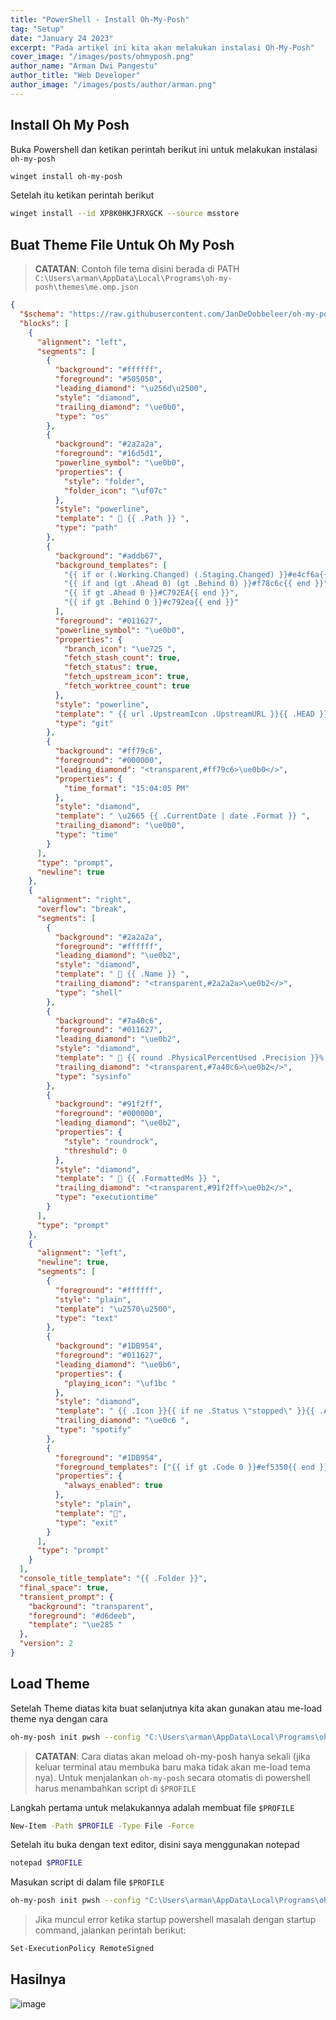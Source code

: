 ```yaml
---
title: "PowerShell - Install Oh-My-Posh"
tag: "Setup"
date: "January 24 2023"
excerpt: "Pada artikel ini kita akan melakukan instalasi Oh-My-Posh"
cover_image: "/images/posts/ohmyposh.png"
author_name: "Arman Dwi Pangestu"
author_title: "Web Developer"
author_image: "/images/posts/author/arman.png"
---
```


## Install Oh My Posh

Buka Powershell dan ketikan perintah berikut ini untuk melakukan instalasi `oh-my-posh`

```bash
winget install oh-my-posh
```

Setelah itu ketikan perintah berikut

```bash
winget install --id XP8K0HKJFRXGCK --source msstore
```

## Buat Theme File Untuk Oh My Posh

> **CATATAN**: Contoh file tema disini berada di PATH `C:\Users\arman\AppData\Local\Programs\oh-my-posh\themes\me.omp.json`

```json
{
  "$schema": "https://raw.githubusercontent.com/JanDeDobbeleer/oh-my-posh/main/themes/schema.json",
  "blocks": [
    {
      "alignment": "left",
      "segments": [
        {
          "background": "#ffffff",
          "foreground": "#505050",
          "leading_diamond": "\u256d\u2500",
          "style": "diamond",
          "trailing_diamond": "\ue0b0",
          "type": "os"
        },
        {
          "background": "#2a2a2a",
          "foreground": "#16d5d1",
          "powerline_symbol": "\ue0b0",
          "properties": {
            "style": "folder",
            "folder_icon": "\uf07c"
          },
          "style": "powerline",
          "template": "  {{ .Path }} ",
          "type": "path"
        },
        {
          "background": "#addb67",
          "background_templates": [
            "{{ if or (.Working.Changed) (.Staging.Changed) }}#e4cf6a{{ end }}",
            "{{ if and (gt .Ahead 0) (gt .Behind 0) }}#f78c6c{{ end }}",
            "{{ if gt .Ahead 0 }}#C792EA{{ end }}",
            "{{ if gt .Behind 0 }}#c792ea{{ end }}"
          ],
          "foreground": "#011627",
          "powerline_symbol": "\ue0b0",
          "properties": {
            "branch_icon": "\ue725 ",
            "fetch_stash_count": true,
            "fetch_status": true,
            "fetch_upstream_icon": true,
            "fetch_worktree_count": true
          },
          "style": "powerline",
          "template": " {{ url .UpstreamIcon .UpstreamURL }}{{ .HEAD }}{{if .BranchStatus }} {{ .BranchStatus }}{{ end }}{{ if .Working.Changed }} \uf044 {{ .Working.String }}{{ end }}{{ if and (.Working.Changed) (.Staging.Changed) }} |{{ end }}{{ if .Staging.Changed }} \uf046 {{ .Staging.String }}{{ end }}{{ if gt .StashCount 0 }} \uf692 {{ .StashCount }}{{ end }} ",
          "type": "git"
        },
        {
          "background": "#ff79c6",
          "foreground": "#000000",
          "leading_diamond": "<transparent,#ff79c6>\ue0b0</>",
          "properties": {
            "time_format": "15:04:05 PM"
          },
          "style": "diamond",
          "template": " \u2665 {{ .CurrentDate | date .Format }} ",
          "trailing_diamond": "\ue0b0",
          "type": "time"
        }
      ],
      "type": "prompt",
      "newline": true
    },
    {
      "alignment": "right",
      "overflow": "break",
      "segments": [
        {
          "background": "#2a2a2a",
          "foreground": "#ffffff",
          "leading_diamond": "\ue0b2",
          "style": "diamond",
          "template": "  {{ .Name }} ",
          "trailing_diamond": "<transparent,#2a2a2a>\ue0b2</>",
          "type": "shell"
        },
        {
          "background": "#7a40c6",
          "foreground": "#011627",
          "leading_diamond": "\ue0b2",
          "style": "diamond",
          "template": "  {{ round .PhysicalPercentUsed .Precision }}% ",
          "trailing_diamond": "<transparent,#7a40c6>\ue0b2</>",
          "type": "sysinfo"
        },
        {
          "background": "#91f2ff",
          "foreground": "#000000",
          "leading_diamond": "\ue0b2",
          "properties": {
            "style": "roundrock",
            "threshold": 0
          },
          "style": "diamond",
          "template": "  {{ .FormattedMs }} ",
          "trailing_diamond": "<transparent,#91f2ff>\ue0b2</>",
          "type": "executiontime"
        }
      ],
      "type": "prompt"
    },
    {
      "alignment": "left",
      "newline": true,
      "segments": [
        {
          "foreground": "#ffffff",
          "style": "plain",
          "template": "\u2570\u2500",
          "type": "text"
        },
        {
          "background": "#1DB954",
          "foreground": "#011627",
          "leading_diamond": "\ue0b6",
          "properties": {
            "playing_icon": "\uf1bc "
          },
          "style": "diamond",
          "template": " {{ .Icon }}{{ if ne .Status \"stopped\" }}{{ .Artist }} ~ {{ .Track }}{{ end }} ",
          "trailing_diamond": "\ue0c6 ",
          "type": "spotify"
        },
        {
          "foreground": "#1DB954",
          "foreground_templates": ["{{ if gt .Code 0 }}#ef5350{{ end }}"],
          "properties": {
            "always_enabled": true
          },
          "style": "plain",
          "template": "",
          "type": "exit"
        }
      ],
      "type": "prompt"
    }
  ],
  "console_title_template": "{{ .Folder }}",
  "final_space": true,
  "transient_prompt": {
    "background": "transparent",
    "foreground": "#d6deeb",
    "template": "\ue285 "
  },
  "version": 2
}
```

## Load Theme

Setelah Theme diatas kita buat selanjutnya kita akan gunakan atau me-load theme nya dengan cara

```bash
oh-my-posh init pwsh --config "C:\Users\arman\AppData\Local\Programs\oh-my-posh\themes\me.omp.json" | Invoke-Expression
```

> **CATATAN**: Cara diatas akan meload oh-my-posh hanya sekali (jika keluar terminal atau membuka baru maka tidak akan me-load tema nya).
> Untuk menjalankan `oh-my-posh` secara otomatis di powershell harus menambahkan script di `$PROFILE`

Langkah pertama untuk melakukannya adalah membuat file `$PROFILE`

```bash
New-Item -Path $PROFILE -Type File -Force
```

Setelah itu buka dengan text editor, disini saya menggunakan notepad

```bash
notepad $PROFILE
```

Masukan script di dalam file `$PROFILE`

```bash
oh-my-posh init pwsh --config "C:\Users\arman\AppData\Local\Programs\oh-my-posh\themes\me.omp.json" | Invoke-Expression
```

> Jika muncul error ketika startup powershell masalah dengan startup command, jalankan perintah berikut:

```bash
Set-ExecutionPolicy RemoteSigned
```

## Hasilnya

![image](https://user-images.githubusercontent.com/64394320/216772160-e8488abc-7d10-4fd2-8132-9069de597e8a.png)
